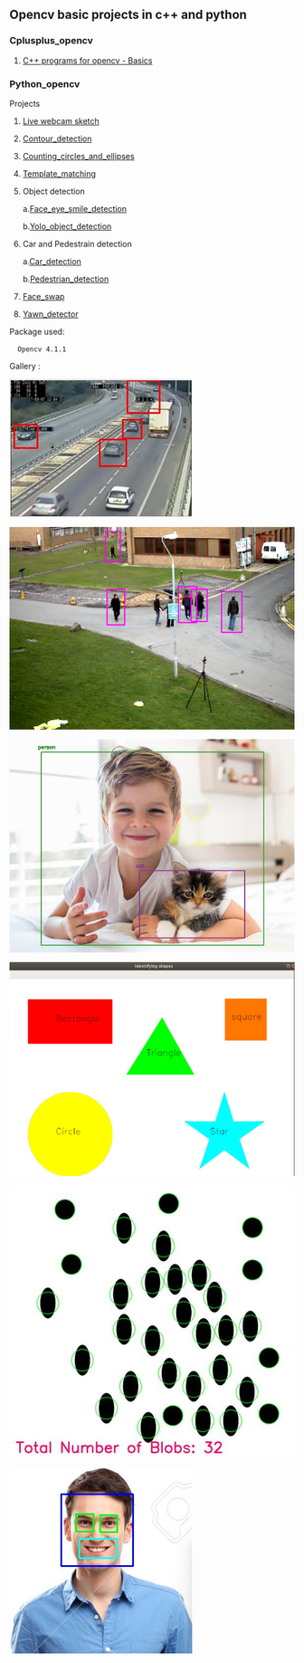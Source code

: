
## Opencv basic projects in c++ and python

### Cplusplus_opencv

   1. [C++ programs for opencv - Basics](https://github.com/ajithvallabai/opencv_projects/tree/master/C%2B%2B/basics)
### Python_opencv
    
Projects

  1. [Live webcam sketch](https://github.com/ajithvallabai/opencv_projects/tree/master/python/Live_webcam_sketch) 
   
   2. [Contour_detection](https://github.com/ajithvallabai/opencv_projects/tree/master/python/Contour_detection)
   3. [Counting_circles_and_ellipses](https://github.com/ajithvallabai/opencv_projects/tree/master/python/Counting_circles_and_ellipses)
   4. [Template_matching](https://github.com/ajithvallabai/opencv_projects/tree/master/python/Template_matching)
   5. Object detection

      a.[Face_eye_smile_detection](https://github.com/ajithvallabai/opencv_projects/tree/master/python/object_detection/eye_and_face_detection)

      b.[Yolo_object_detection](https://github.com/ajithvallabai/opencv_projects/tree/master/python/object_detection/yolo_object_detection)
   6. Car and Pedestrain detection

      a.[Car_detection](https://github.com/ajithvallabai/opencv_projects/tree/master/python/car_and_pedestrian_detection)

      b.[Pedestrian_detection](https://github.com/ajithvallabai/opencv_projects/tree/master/python/car_and_pedestrian_detection)
   7. [Face_swap](https://github.com/ajithvallabai/opencv_projects/tree/master/python/face_swap)
   8. [Yawn_detector](https://github.com/ajithvallabai/opencv_projects/tree/master/python/yawn_detection)


   Package used:
   
      Opencv 4.1.1

Gallery :

![Car](images/car_detection.jpg)

![Pedestrian](images/c_pedestrian_detection.png)

![detection_yolo](images/result.jpg)

![Shapes](images/shapes.png)

![Blobs](images/blobs.jpg)

![Face](images/face.jpg)











